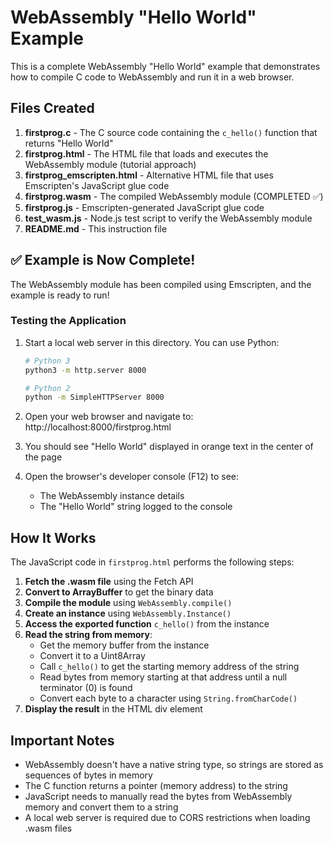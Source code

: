 # WebAssembly "Hello World" Example

This is a complete WebAssembly "Hello World" example that demonstrates how to compile C code to WebAssembly and run it in a web browser.

## Files Created

1. **firstprog.c** - The C source code containing the `c_hello()` function that returns "Hello World"
2. **firstprog.html** - The HTML file that loads and executes the WebAssembly module (tutorial approach)
3. **firstprog_emscripten.html** - Alternative HTML file that uses Emscripten's JavaScript glue code
4. **firstprog.wasm** - The compiled WebAssembly module (COMPLETED ✅)
5. **firstprog.js** - Emscripten-generated JavaScript glue code
6. **test_wasm.js** - Node.js test script to verify the WebAssembly module
7. **README.md** - This instruction file

## ✅ Example is Now Complete!

The WebAssembly module has been compiled using Emscripten, and the example is ready to run!

### Testing the Application

1. Start a local web server in this directory. You can use Python:
   ```bash
   # Python 3
   python3 -m http.server 8000
   
   # Python 2
   python -m SimpleHTTPServer 8000
   ```

2. Open your web browser and navigate to: http://localhost:8000/firstprog.html

3. You should see "Hello World" displayed in orange text in the center of the page

4. Open the browser's developer console (F12) to see:
   - The WebAssembly instance details
   - The "Hello World" string logged to the console

## How It Works

The JavaScript code in `firstprog.html` performs the following steps:

1. **Fetch the .wasm file** using the Fetch API
2. **Convert to ArrayBuffer** to get the binary data
3. **Compile the module** using `WebAssembly.compile()`
4. **Create an instance** using `WebAssembly.Instance()`
5. **Access the exported function** `c_hello()` from the instance
6. **Read the string from memory**:
   - Get the memory buffer from the instance
   - Convert it to a Uint8Array
   - Call `c_hello()` to get the starting memory address of the string
   - Read bytes from memory starting at that address until a null terminator (0) is found
   - Convert each byte to a character using `String.fromCharCode()`
7. **Display the result** in the HTML div element

## Important Notes

- WebAssembly doesn't have a native string type, so strings are stored as sequences of bytes in memory
- The C function returns a pointer (memory address) to the string
- JavaScript needs to manually read the bytes from WebAssembly memory and convert them to a string
- A local web server is required due to CORS restrictions when loading .wasm files
